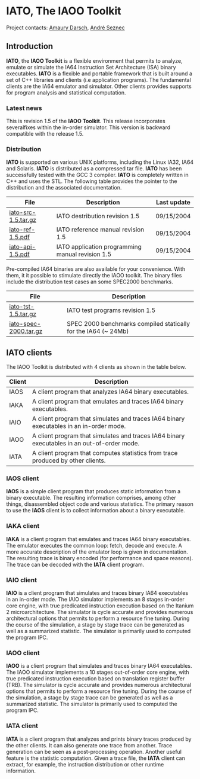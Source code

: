 # IATO, The IAOO Toolkit
Project contacts: [Amaury Darsch](http://www.irisa.fr/caps/people/darsch/index_en.htm), [André Seznec](http://www.irisa.fr/caps/people/seznec/index_en.htm)

## Introduction
**IATO**, the **IAOO Toolkit** is a flexible environment that permits to analyze, emulate or simulate the IA64 Instruction Set Architecture (ISA) binary executables. **IATO** is a flexible and portable framework that is built around a set of C++ libraries and clients (i.e application programs). The fundamental clients are the IA64 emulator and simulator. Other clients provides supports for program analysis and statistical computation.
### Latest news
This is revision 1.5 of the **IAOO Toolkit**. This release incorporates severalfixes within the in-order simulator. This version is backward compatible with the release 1.5.
### Distribution
**IATO** is supported on various UNIX platforms, including the Linux IA32, IA64 and Solaris. **IATO** is distributed as a compressed tar file. **IATO** has been successfully tested with the GCC 3 compiler. **IATO** is completely written in C++ and uses the STL. The following table provides the pointer to the distribution and the associated documentation.

File | Description | Last update
--- | --- | ---
[iato-src-1.5.tar.gz](http://www.irisa.fr/caps/projects/ArchiCompil/iato/ftp/iato-src-1.5.tar.gz) | IATO destribution revision 1.5 | 09/15/2004
[iato-ref-1.5.pdf](http://www.irisa.fr/caps/projects/ArchiCompil/iato/ftp/iato-ref-1.5.pdf) | IATO reference manual revision 1.5 | 09/15/2004
[iato-api-1.5.pdf](http://www.irisa.fr/caps/projects/ArchiCompil/iato/ftp/iato-api-1.5.pdf) | IATO application programming manual revision 1.5 | 09/15/2004

Pre-compiled IA64 binaries are also available for your convenience. With them, it it possible to stimulate directly the IAOO toolkit. The binary files include the distribution test cases an some SPEC2000 benchmarks.

File | Description
--- | ---
[iato-tst-1.5.tar.gz](http://www.irisa.fr/caps/projects/ArchiCompil/iato/ftp/iato-tst-1.5.tar.gz) | IATO test programs revision 1.5
[iato-spec-2000.tar.gz](http://www.irisa.fr/caps/projects/ArchiCompil/iato/ftp/iato-spec-2000.tar.gz) | SPEC 2000 benchmarks compiled statically for the IA64 (~ 24Mb)

## IATO clients
The IAOO Toolkit is distributed with 4 clients as shown in the table below.

Client | Description
--- | ---
IAOS | A client program that analyzes IA64 binary executables.
IAKA | A client program that emulates and traces IA64 binary executables.
IAIO | A client program that simulates and traces IA64 binary executables in an in-order mode.
IAOO | A client program that simulates and traces IA64 binary executables in an out-of-order mode.
IATA | A client program that computes statistics from trace produced by other clients.

### IAOS client
**IAOS** is a simple client program that produces static information from a binary executable. The resulting information comprises, among other things, disassembled object code and various statistics. The primary reason to use the **IAOS** client is to collect information about a binary executable.

### IAKA client
**IAKA** is a client program that emulates and traces IA64 binary executables. The emulator executes the common loop: fetch, decode and execute. A more accurate description of the emulator loop is given in documentation. The resulting trace is binary encoded (for performance and space reasons). The trace can be decoded with the **IATA** client program.

### IAIO client
**IAIO** is a client program that simulates and traces binary IA64 executables in an in-order mode. The IAIO simulator implements an 8 stages in-order core engine, with true predicated instruction execution based on the Itanium 2 microarchitecture. The simulator is cycle accurate and provides numerous architectural options that permits to perform a resource fine tuning. During the course of the simulation, a stage by stage trace can be generated as well as a summarized statistic. The simulator is primarily used to computed the program IPC.

### IAOO client
**IAOO** is a client program that simulates and traces binary IA64 executables. The IAOO simulator implements a 10 stages out-of-order core engine, with true predicated instruction execution based on translation register buffer (TRB). The simulator is cycle accurate and provides numerous architectural options that permits to perform a resource fine tuning. During the course of the simulation, a stage by stage trace can be generated as well as a summarized statistic. The simulator is primarily used to computed the program IPC.

### IATA client
**IATA** is a client program that analyzes and prints binary traces produced by the other clients. It can also generate one trace from another. Trace generation can be seen as a post-processing operation. Another useful feature is the statistic computation. Given a trace file, the **IATA** client can extract, for example, the instruction distribution or other runtime information.

